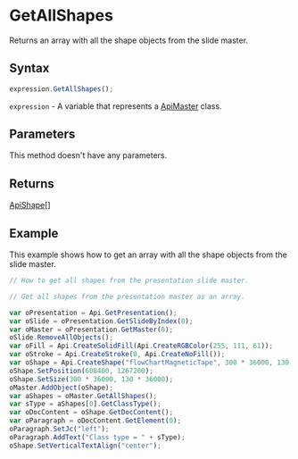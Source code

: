 # GetAllShapes

Returns an array with all the shape objects from the slide master.

## Syntax

```javascript
expression.GetAllShapes();
```

`expression` - A variable that represents a [ApiMaster](../ApiMaster.md) class.

## Parameters

This method doesn't have any parameters.

## Returns

[ApiShape](../../ApiShape/ApiShape.md)[]

## Example

This example shows how to get an array with all the shape objects from the slide master.

```javascript editor-pptx
// How to get all shapes from the presentation slide master.

// Get all shapes from the presentation master as an array.

var oPresentation = Api.GetPresentation();
var oSlide = oPresentation.GetSlideByIndex(0);
var oMaster = oPresentation.GetMaster(0);
oSlide.RemoveAllObjects();
var oFill = Api.CreateSolidFill(Api.CreateRGBColor(255, 111, 61));
var oStroke = Api.CreateStroke(0, Api.CreateNoFill());
var oShape = Api.CreateShape("flowChartMagneticTape", 300 * 36000, 130 * 36000, oFill, oStroke);
oShape.SetPosition(608400, 1267200);
oShape.SetSize(300 * 36000, 130 * 36000);
oMaster.AddObject(oShape);
var aShapes = oMaster.GetAllShapes();
var sType = aShapes[0].GetClassType();
var oDocContent = oShape.GetDocContent();
var oParagraph = oDocContent.GetElement(0);
oParagraph.SetJc("left");
oParagraph.AddText("Class type = " + sType);
oShape.SetVerticalTextAlign("center");
```
